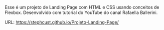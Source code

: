 Esse é um projeto de Landing Page com HTML e CSS usando conceitos de Flexbox. Desenvolvido com tutorial do YouTube do canal Rafaella Ballerini.

URL: https://stephcust.github.io/Projeto-Landing-Page/
